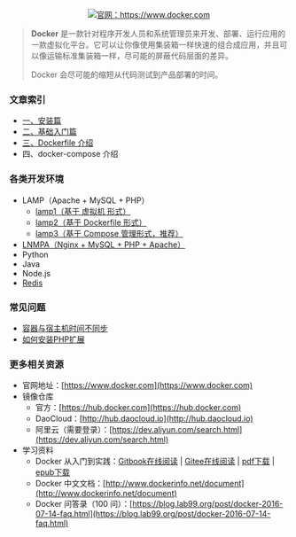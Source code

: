 
<p align="center">
	<a href="https://www.docker.com">
		<img src="./docker.png" attr="docker logo" title="官网：https://www.docker.com">
	</a>
</p>

> **Docker** 是一款针对程序开发人员和系统管理员来开发、部署、运行应用的一款虚拟化平台。它可以让你像使用集装箱一样快速的组合成应用，并且可以像运输标准集装箱一样，尽可能的屏蔽代码层面的差异。
> 
> Docker 会尽可能的缩短从代码测试到产品部署的时间。	
	
### 文章索引

- [一、安装篇](./安装篇.md)
- [二、基础入门篇](./基础入门篇.md)
- [三、Dockerfile 介绍](./Dockerfile介绍.md)
- 四、docker-compose 介绍

### 各类开发环境

- LAMP（Apache + MySQL + PHP）
	- [lamp1（基于 虚拟机 形式）](./lamp1/)
	- [lamp2（基于 Dockerfile 形式）](./lamp2/)
	- [lamp3（基于 Compose 管理形式，推荐）](./lamp3/)
- [LNMPA（Nginx + MySQL + PHP + Apache）](https://github.com/whorusq/docker-lnmpa)
- Python
- Java
- Node.js
- [Redis](./redis/)

### 常见问题

- [容器与宿主机时间不同步](./容器与宿主机时间不同步.md)
- [如何安装PHP扩展](./安装PHP扩展.md)

### 更多相关资源

- 官网地址：[https://www.docker.com](https://www.docker.com)
- 镜像仓库
    - 官方：[https://hub.docker.com](https://hub.docker.com)
    - DaoCloud：[http://hub.daocloud.io](http://hub.daocloud.io)
    - 阿里云（需要登录）：[https://dev.aliyun.com/search.html](https://dev.aliyun.com/search.html)
- 学习资料
    - Docker 从入门到实践：[Gitbook在线阅读](https://yeasy.gitbooks.io/docker_practice/content/CHANGELOG.html) | [Gitee在线阅读](https://docker_practice.gitee.io) | [pdf下载](https://www.gitbook.com/download/pdf/book/yeasy/docker_practice) | [epub下载](https://www.gitbook.com/download/epub/book/yeasy/docker_practice)
    - Docker 中文文档：[http://www.dockerinfo.net/document](http://www.dockerinfo.net/document)
	- Docker 问答录（100 问）：[https://blog.lab99.org/post/docker-2016-07-14-faq.html](https://blog.lab99.org/post/docker-2016-07-14-faq.html)
